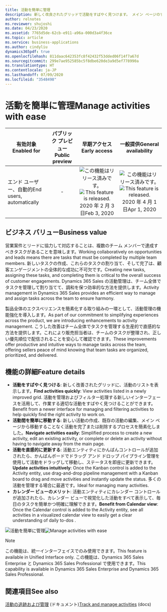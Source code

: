 ```yaml
---
title: 活動を簡単に管理
description: 新しく改良されたグリッドで活動をすばやく見つけます。 メイン ページのすべての活動をシンプルかつ簡単に操作します。 ドラッグアンドドロップを使用して、活動を直感的に更新します。 視覚化されたカレンダー ビューで活動をすべて表示します。
author: relnotes
ms.reviewer: shujoshi
ms.date: 04/23/2020
ms.assetid: 7765d5de-62cb-e911-a96a-000d3a4f36ce
ms.topic: article
ms.service: business-applications
ms.author: cindyliu
dynamics365pdf: true
ms.openlocfilehash: 811daac642353fc8f42432f53dded06f14f7a67d
ms.sourcegitcommit: 299e7ae952585bc5f8dbe620de3a9d5ef778990a
ms.translationtype: HT
ms.contentlocale: ja-JP
ms.lasthandoff: 07/09/2020
ms.locfileid: "3548498"
---
```

# <a name="manage-activities-with-ease"></a><span data-ttu-id="2f9e0-106">活動を簡単に管理</span><span class="sxs-lookup"><span data-stu-id="2f9e0-106">Manage activities with ease</span></span>


| <span data-ttu-id="2f9e0-107">有効対象</span><span class="sxs-lookup"><span data-stu-id="2f9e0-107">Enabled for</span></span>    |  <span data-ttu-id="2f9e0-108">パブリック プレビュー</span><span class="sxs-lookup"><span data-stu-id="2f9e0-108">Public preview</span></span> | <span data-ttu-id="2f9e0-109">早期アクセス</span><span class="sxs-lookup"><span data-stu-id="2f9e0-109">Early access</span></span> | <span data-ttu-id="2f9e0-110">一般提供</span><span class="sxs-lookup"><span data-stu-id="2f9e0-110">General availability</span></span> | 
| ---------- | :----------: |:----------: |:----------: |
|<span data-ttu-id="2f9e0-111">エンド ユーザー、自動的</span><span class="sxs-lookup"><span data-stu-id="2f9e0-111">End users, automatically</span></span>|-|<span data-ttu-id="2f9e0-112">![この機能はリリース済みです。](/dynamics365-release-plan/media/green-checkmark.png "この機能はリリース済みです。")</span><span class="sxs-lookup"><span data-stu-id="2f9e0-112">![This feature is released.](/dynamics365-release-plan/media/green-checkmark.png "This feature is released.")</span></span> <span data-ttu-id="2f9e0-113">2020 年 2 月 3 日</span><span class="sxs-lookup"><span data-stu-id="2f9e0-113">Feb 3, 2020</span></span>| <span data-ttu-id="2f9e0-114">![この機能はリリース済みです。](/dynamics365-release-plan/media/green-checkmark.png "この機能はリリース済みです。")</span><span class="sxs-lookup"><span data-stu-id="2f9e0-114">![This feature is released.](/dynamics365-release-plan/media/green-checkmark.png "This feature is released.")</span></span> <span data-ttu-id="2f9e0-115">2020 年 4 月 1 日</span><span class="sxs-lookup"><span data-stu-id="2f9e0-115">Apr 1, 2020</span></span>|


## <a name="business-value"></a><span data-ttu-id="2f9e0-116">ビジネス バリュー</span><span class="sxs-lookup"><span data-stu-id="2f9e0-116">Business value</span></span>
<!-- bv start -->
<span data-ttu-id="2f9e0-117">営業案件とリードに協力して対応することは、複数のチーム メンバーで達成すべきタスクがあることを意味します。</span><span class="sxs-lookup"><span data-stu-id="2f9e0-117">Working collaboratively on opportunities and leads means there are tasks that must be completed by multiple team members.</span></span> <span data-ttu-id="2f9e0-118">新しいタスクの作成、これらのタスクの割り当て、そして完了は、顧客エンゲージメントの全体的な成功に不可欠です。</span><span class="sxs-lookup"><span data-stu-id="2f9e0-118">Creating new tasks, assigning these tasks, and completing them is critical to the overall success of customer engagements.</span></span> <span data-ttu-id="2f9e0-119">Dynamics 365 Sales の活動管理は、チーム全体でタスクを管理して割り当てて、調和を保つ効率的な方法を提供します。</span><span class="sxs-lookup"><span data-stu-id="2f9e0-119">Activity management in Dynamics 365 Sales provides an efficient way to manage and assign tasks across the team to ensure harmony.</span></span>  

<span data-ttu-id="2f9e0-120">製品全体のエクスペリエンスを簡素化する取り組みの一環として、活動管理の機能強化を導入します。</span><span class="sxs-lookup"><span data-stu-id="2f9e0-120">As part of our commitment to simplifying experiences across the product, we are introducing enhancements to activity management.</span></span> <span data-ttu-id="2f9e0-121">こうした改善はチーム全体でタスクを管理する生産的で直感的な方法を提供します。これにより販売担当者は、チームのタスクが整理され、正しい優先順位で配信されることを安心して確認できます。</span><span class="sxs-lookup"><span data-stu-id="2f9e0-121">These improvements offer productive and intuitive ways to manage tasks across the team, offering sellers peace of mind knowing that team tasks are organized, prioritized, and delivered.</span></span>
<!-- bv end -->



## <a name="feature-details"></a><span data-ttu-id="2f9e0-122">機能の詳細</span><span class="sxs-lookup"><span data-stu-id="2f9e0-122">Feature details</span></span>
<!--feature detail start -->
- <span data-ttu-id="2f9e0-123">**活動をすばやく見つける**: 新しく改善されたグリッドに、活動のリストを表示します。</span><span class="sxs-lookup"><span data-stu-id="2f9e0-123">**Find activities quickly**: View activities listed in a newly improved grid.</span></span> <span data-ttu-id="2f9e0-124">活動を管理およびフィルター処理する新しいインターフェースを活用して、作業する適切な活動をすばやく見つけることができます。</span><span class="sxs-lookup"><span data-stu-id="2f9e0-124">Benefit from a newer interface for managing and filtering activities to help quickly find the right activity to work on.</span></span>
- <span data-ttu-id="2f9e0-125">**活動間を簡単に移動する**: 新しい活動の作成、既存の活動の編集、メイン ページから移動することなく活動を完了または削除するプロセスを簡素化しました。</span><span class="sxs-lookup"><span data-stu-id="2f9e0-125">**Navigate activities easily**: Simplified process to create a new activity, edit an existing activity, or complete or delete an activity without having to navigate away from the main page.</span></span>
- <span data-ttu-id="2f9e0-126">**活動を直感的に更新する**: 活動エンティティにかんばんコントロールが追加されたら、かんばんボードでドラッグ アンド ドロップ パイプライン管理を使用して活動をドラッグして移動し、ステータスを即座に更新できます。</span><span class="sxs-lookup"><span data-stu-id="2f9e0-126">**Update activities intuitively**: Once the Kanban control is added to the Activity entity, use drag-and-drop pipeline management with a Kanban board to drag and move activities and instantly update the status.</span></span> <span data-ttu-id="2f9e0-127">多くの活動を管理する場合に最適です。</span><span class="sxs-lookup"><span data-stu-id="2f9e0-127">Ideal for managing many activities.</span></span>
- <span data-ttu-id="2f9e0-128">**カレンダー ビューのメリット**: 活動エンティティにカレンダー コントロールが追加されたら、カレンダー ビューで視覚化した活動をすべて表示して、毎日のタスクを簡単かつ明確に理解できます。</span><span class="sxs-lookup"><span data-stu-id="2f9e0-128">**Benefit from Calendar view**: Once the Calendar control is added to the Activity entity, see all activities in a visualized calendar view to easily get a clear understanding of daily to-dos .</span></span>
<!--feature detail end -->

<span data-ttu-id="2f9e0-129">![活動を簡単に管理](media/manageactivityasease.png "活動を簡単に管理")</span><span class="sxs-lookup"><span data-stu-id="2f9e0-129">![Manage activities with ease](media/manageactivityasease.png "Manage activities with ease")</span></span>
<!-- Picture 1 -->

> [!NOTE]
> <span data-ttu-id="2f9e0-130">この機能は、統一インターフェイスでのみ使用できます。</span><span class="sxs-lookup"><span data-stu-id="2f9e0-130">This feature is available in Unified Interface only.</span></span> <span data-ttu-id="2f9e0-131">この機能は、Dynamics 365 Sales Enterprise と Dynamics 365 Sales Professional で使用できます。</span><span class="sxs-lookup"><span data-stu-id="2f9e0-131">This capability is available in Dynamics 365 Sales Enterprise and Dynamics 365 Sales Professional.</span></span>







## <a name="see-also"></a><span data-ttu-id="2f9e0-132">関連項目</span><span class="sxs-lookup"><span data-stu-id="2f9e0-132">See also</span></span>

<!--docs start-->
<span data-ttu-id="2f9e0-133">[活動の追跡および管理](https://docs.microsoft.com/dynamics365/sales-enterprise/manage-activities) (ドキュメント)</span><span class="sxs-lookup"><span data-stu-id="2f9e0-133">[Track and manage activities](https://docs.microsoft.com/dynamics365/sales-enterprise/manage-activities) (docs)</span></span>
<!--docs end-->
